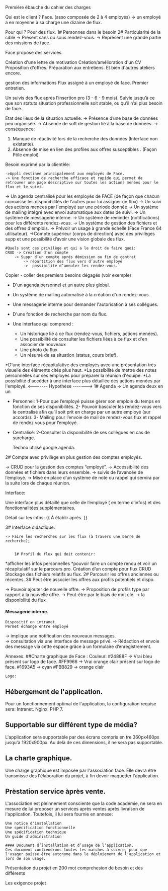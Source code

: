 Première ébauche du cahier des charges


Qui est le client ?
	Face. (asso composée de 2 à 4 employés)
		-> un employé a  en moyenne à sa charge une dizaine de flux.


Pour qui ?
	Pour des flux.
		1# Personnes dans le besoin
2# Particularité de la cible -> Present sans ou sous rendez-vous.
			       -> Représent une grande partie des missions de face.



Face propose des services.


Création d'une lettre de motivation
Création/amélioration d'un CV
Proposition d'offres.
Préparation aux entretiens.
Et bien d'autres ateliers encore.




gestion des informations
Flux assigné à un employé de face.
Premier entretien.

Un suivis des flux après l’insertion pro (3 - 6 - 9 mois).
Suivie jusqu’à ce que son statuts situation professionnelle soit stable, ou qu’il n’ai plus besoin de face.


Etat des lieux de la situation actuelle:
	-> Présence d’une base de données peu organisée.
	-> Absence de soft de gestion lié à la base de données.
		-> conséquence:
1. Manque de réactivité lors de la recherche des données (Interface non existante).
2. Absence de mise en lien des profiles aux offres susceptibles . (Façon Pôle emploi)


Besoin exprimé par la clientèle:

	->Appli destinée principalement aux employés de Face.
	-> Une fonction de recherche efficace et rapide qui permet de retrouver une page descriptive sur toutes les actions menées pour le flux et le suivi.


-> Un agenda centralisé pour les employés de FACE (de façon que chacun connaisse les disponibilités de l'autres pour lui assigner un flux)
-> Un suivi des actions menées par l'employé sur une période donnée
-> Un système de mailing intégré avec envoi automatique aux dates de suivi.
-> Un système de messagerie interne.
-> Un système de reminder (notifications) pour les différents rendez-vous.
-> Un système de gestion des fichiers et des offres d'emplois.
	-> Prévoir un usage à grande échelle (Face France 64 utilisateur).
	->Compte supérieur (corps de direction) avec des privilèges supp et une possibilité d’avoir une vision globale des flux.


 	#Quels sont ces privilège et qui a le droit de faire quoi:
	CRUD -> Création d’un compte
		-> Suppr d’un compte après démission ou fin de contrat
			-> répartition des flux vers d’autre employé
			->  possibilité d’annuler les rendez-vous.








Copier - coller des premiers besoins dégagés (voir exemple)


* D'un agenda personnel et un autre plus global.
* Un système de mailing automatisé à la création d'un rendez-vous.
* Une messagerie interne pour demander l'autorisation à ses collègues.




* D'une fonction de recherche par nom du flux.
* Une interface qui comprend :
    * Un historique lié à ce flux (rendez-vous, fichiers, actions menées).
    * Une possibilité de consulter les fichiers liées à ce flux et d'en associer de nouveaux
    * Une photo du flux
    * Un résumé de sa situation (status, cours brief).




*D'une interface récapitulative des employés avec une présentation très visuelle des éléments cités plus haut.
*La possibilité de mettre des notes personnelles sur ses employés pour préparer la réunion d'équipe.
*La possibilité d'accéder à une interface plus détaillée des actions menées par l'employé.
<------- Hypothèse ------->
1# Agenda
 	-> Un agenda deux en un
- Personnel:
1-Pour que l’employé puisse gérer son emploie du temps en fonction de ses disponibilités.
2- Pouvoir basculer les rendez-vous vers le centralisé afin qu’il soit prit en charge par un autre employé (sur accords).
3- Mailing pour l’envoie de mail de rendez-vous flux et rappel de rendez vous pour l’employé.
- Centralisé:
2-Consulter la disponibilité de ses collègues en cas de surcharge.


	Techno utilisé google agenda.


2# Compte avec privilège en plus gestion des comptes employés.


-> CRUD  pour la gestion des comptes “employé”.
-> Accessibilité des données et fichiers dans leurs ensemble.
-> suivis de l’avancée de l’employé.
-> Mise en place d’un système de note ou rappel qui servira par la suite lors de chaque réunion.


Interface:


Une interface plus détaillé que celle de l’employé ( en terme d’infos) et des fonctionnalitées supplémentaires.


Détail sur les infos:
{{ À établir après. }}


3# Interface didactique:

	-> Faire les recherches sur les flux (à travers une barre de recherche);


		1# Profil du flux qui doit contenir:
*afficher les infos personnelles
*pouvoir faire un compte rendu et voir un récapitulatif sur le parcours pro.
			Création d’un compte pour flux CRUD
			Stockage des fichiers relatifs au flux.
			2# Parcourir les offres anciennes ou récentes.
			3# Peut être associer les offres aux profils potentiels et dispo.

-> Pouvoir ajouter de nouvelle offre.
-> Proposition de profils type par rapport à la nouvelle offre.
-> Peut-être par le biais de mot clé.
-> la  disponibilité du flux


#### Messagerie interne.
	Dispositif en intranet.
	Permet échange entre employé
-> implique une notification des nouveaux messages.  
-> consultation via une interface de message privé.
-> Rédaction et envoie des message via cette espace grâce à un formulaire d’enregistrement.


Annexes.
##Charte graphique de Face :
	Couleur:
			#24888F -> Vrai bleu présent sur logo de face.
			#FF9966 -> Vrai orange clair présent sur logo de face.
      #1693A5 ->  cyan
			#FBB829 -> orange clair

	Logo:


## Hébergement de l'application.
  Pour un fonctionnement optimal de l'application, la configuration requise sera:
	 Intranet.
   Nginx.
   PHP 7.

## Supportable sur différent type de média?
  L'application sera supportable par des écrans compris en tre 360px460px jusqu'à 1920x900px. Au delà de ces dimensions, il ne sera pas supportable.

## La charte graphique.
  Une charge graphique est imposée par l'association face. Elle devra être transmisse dès l'élaboration du projet, à fin devoir maquetter l'application.

## Prèstation service àprès vente.

  L'association est pleinnement consciente que la code académie, ne sera en mesure de lui proposer un services après ventes après livraison de l'application. Toutefois, il lui sera fournie en annexe:

    Une notice d'installation
    Une spécification fonctionnelle
    Une spécification technique
    Un guide d'administration

    #### Document d’installation et d’usage de l’application.
    Ces document contiendrons toutes les marches à suivre, pour que l'usager puisse être autonome dans le déploiement de l'application et lors de son usage.

Présentation du projet en 200 mot
  comprehesion de besoin et des différents


Les exigence projet
